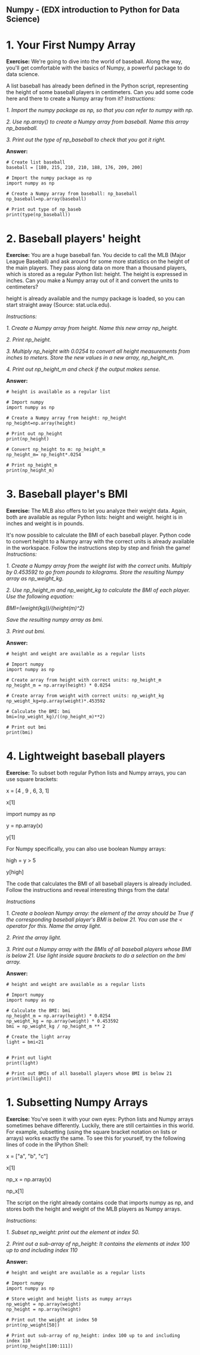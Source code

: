 ## Numpy - (EDX introduction to Python for Data Science)
# 1. Your First Numpy Array
**Exercise:** 
We're going to dive into the world of baseball. Along the way, you'll get comfortable with the basics of Numpy, a powerful package to do data science.

A list baseball has already been defined in the Python script, representing the height of some baseball players in centimeters. Can you add some code here and there to create a Numpy array from it?
*Instructions:*

*1. Import the numpy package as np, so that you can refer to numpy with np.*

*2. Use np.array() to create a Numpy array from baseball. Name this array np_baseball.*

*3. Print out the type of np_baseball to check that you got it right.*

**Answer:**

```
# Create list baseball
baseball = [180, 215, 210, 210, 188, 176, 209, 200]

# Import the numpy package as np
import numpy as np

# Create a Numpy array from baseball: np_baseball
np_baseball=np.array(baseball)

# Print out type of np_baseb
print(type(np_baseball))
```

# 2. Baseball players' height
**Exercise:** 
You are a huge baseball fan. You decide to call the MLB (Major League Baseball) and ask around for some more statistics on the height of the main players. They pass along data on more than a thousand players, which is stored as a regular Python list: height. The height is expressed in inches. Can you make a Numpy array out of it and convert the units to centimeters?

height is already available and the numpy package is loaded, so you can start straight away (Source: stat.ucla.edu).

*Instructions:*

*1. Create a Numpy array from height. Name this new array np_height.*

*2. Print np_height.*

*3. Multiply np_height with 0.0254 to convert all height measurements from inches to meters. Store the new values in a new array, np_height_m.*

*4. Print out np_height_m and check if the output makes sense.*

**Answer:**

```
# height is available as a regular list

# Import numpy
import numpy as np

# Create a Numpy array from height: np_height
np_height=np.array(height)

# Print out np_height
print(np_height)

# Convert np_height to m: np_height_m
np_height_m= np_height*.0254

# Print np_height_m
print(np_height_m)
```

# 3. Baseball player's BMI
**Exercise:** 
The MLB also offers to let you analyze their weight data. Again, both are available as regular Python lists: height and weight. height is in inches and weight is in pounds.

It's now possible to calculate the BMI of each baseball player. Python code to convert height to a Numpy array with the correct units is already available in the workspace. Follow the instructions step by step and finish the game!
*Instructions:*

*1. Create a Numpy array from the weight list with the correct units. Multiply by 0.453592 to go from pounds to kilograms. Store the resulting Numpy array as np_weight_kg.*

*2. Use np_height_m and np_weight_kg to calculate the BMI of each player. Use the following equation:*

*BMI=(weight(kg))/(height(m)^2)*

*Save the resulting numpy array as bmi.*

*3. Print out bmi.*

**Answer:**

```
# height and weight are available as a regular lists

# Import numpy
import numpy as np

# Create array from height with correct units: np_height_m
np_height_m = np.array(height) * 0.0254

# Create array from weight with correct units: np_weight_kg
np_weight_kg=np.array(weight)*.453592

# Calculate the BMI: bmi
bmi=(np_weight_kg)/((np_height_m)**2)

# Print out bmi
print(bmi)
```

# 4. Lightweight baseball players
**Exercise:** 
To subset both regular Python lists and Numpy arrays, you can use square brackets:

x = [4 , 9 , 6, 3, 1]

x[1]

import numpy as np

y = np.array(x)

y[1]

For Numpy specifically, you can also use boolean Numpy arrays:

high = y > 5

y[high]

The code that calculates the BMI of all baseball players is already included. Follow the instructions and reveal interesting things from the data!

*Instructions*

*1. Create a boolean Numpy array: the element of the array should be True if the corresponding baseball player's BMI is below 21. You can use the < operator for this. Name the array light.*

*2. Print the array light.*

*3. Print out a Numpy array with the BMIs of all baseball players whose BMI is below 21. Use light inside square brackets to do a selection on the bmi array.*

**Answer:**

```
# height and weight are available as a regular lists

# Import numpy
import numpy as np

# Calculate the BMI: bmi
np_height_m = np.array(height) * 0.0254
np_weight_kg = np.array(weight) * 0.453592
bmi = np_weight_kg / np_height_m ** 2

# Create the light array
light = bmi<21


# Print out light
print(light)

# Print out BMIs of all baseball players whose BMI is below 21
print(bmi[light])
```
# 1. Subsetting Numpy Arrays
**Exercise:** 
You've seen it with your own eyes: Python lists and Numpy arrays sometimes behave differently. Luckily, there are still certainties in this world. For example, subsetting (using the square bracket notation on lists or arrays) works exactly the same. To see this for yourself, try the following lines of code in the IPython Shell:

x = ["a", "b", "c"]

x[1]

np_x = np.array(x)

np_x[1]

The script on the right already contains code that imports numpy as np, and stores both the height and weight of the MLB players as Numpy arrays.

*Instructions:*

*1. Subset np_weight: print out the element at index 50.*

*2. Print out a sub-array of np_height: It contains the elements at index 100 up to and including index 110*

**Answer:**

```
# height and weight are available as a regular lists

# Import numpy
import numpy as np

# Store weight and height lists as numpy arrays
np_weight = np.array(weight)
np_height = np.array(height)

# Print out the weight at index 50
print(np_weight[50])

# Print out sub-array of np_height: index 100 up to and including index 110
print(np_height[100:111])

```
